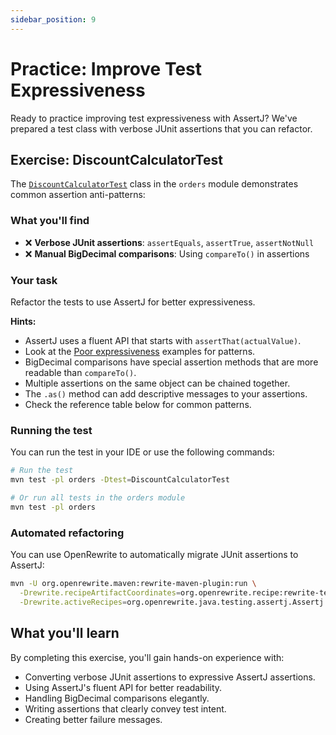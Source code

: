 ```yaml
---
sidebar_position: 9
---
```


# Practice: Improve Test Expressiveness

Ready to practice improving test expressiveness with AssertJ? We've prepared a test class with verbose JUnit assertions that you can refactor.

## Exercise: DiscountCalculatorTest

The [`DiscountCalculatorTest`](https://github.com/timtebeek/break-your-testing-habits/blob/main/orders/src/test/java/com/github/timtebeek/orders/DiscountCalculatorTest.java) class in the `orders` module demonstrates common assertion anti-patterns:

### What you'll find

- ❌ **Verbose JUnit assertions**: `assertEquals`, `assertTrue`, `assertNotNull`
- ❌ **Manual BigDecimal comparisons**: Using `compareTo()` in assertions

### Your task

Refactor the tests to use AssertJ for better expressiveness.

**Hints:**
- AssertJ uses a fluent API that starts with `assertThat(actualValue)`.
- Look at the [Poor expressiveness](../bad-habits/poor-expressiveness.md) examples for patterns.
- BigDecimal comparisons have special assertion methods that are more readable than `compareTo()`.
- Multiple assertions on the same object can be chained together.
- The `.as()` method can add descriptive messages to your assertions.
- Check the reference table below for common patterns.

### Running the test

You can run the test in your IDE or use the following commands: 

```bash
# Run the test
mvn test -pl orders -Dtest=DiscountCalculatorTest

# Or run all tests in the orders module
mvn test -pl orders
```

### Automated refactoring

You can use OpenRewrite to automatically migrate JUnit assertions to AssertJ:

```bash
mvn -U org.openrewrite.maven:rewrite-maven-plugin:run \
  -Drewrite.recipeArtifactCoordinates=org.openrewrite.recipe:rewrite-testing-frameworks:RELEASE \
  -Drewrite.activeRecipes=org.openrewrite.java.testing.assertj.Assertj
```

## What you'll learn

By completing this exercise, you'll gain hands-on experience with:

- Converting verbose JUnit assertions to expressive AssertJ assertions.
- Using AssertJ's fluent API for better readability.
- Handling BigDecimal comparisons elegantly.
- Writing assertions that clearly convey test intent.
- Creating better failure messages.
